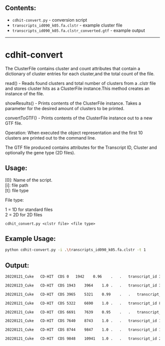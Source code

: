 ## Contents:  
- `cdhit-convert.py` - conversion script  
- `transcripts_id090_k05.fa.clstr` - example cluster file  
- `transcripts_id090_k05.fa.clstr_converted.gtf` - example output  
___
# cdhit-convert 
The ClusterFile contains cluster and count attributes that contain a dictionary of cluster entries for each cluster,and the total count of the file.

read() - Reads found clusters and total number of clusters from a .clstr file and stores cluster hits as a ClusterFile instance.This method creates an instance of the file. 

showResults() - Prints contents of the ClusterFile instance.  Takes a parameter for the desired amount of clusters to be printed.

convertToGTF() - Prints contents of the ClusterFile instance out to a new GTF file.

Operation:
When executed the object representation and the first 10 clusters are printed out to the command line.

The GTF file produced contains attributes for the Transcript ID, Cluster and optionally the gene type (2D files).

## Usage:

[0]: Name of the script.  
[i]: file path   
[t]: file type  

File type: 

1 = 1D for standard files  
2 = 2D for 2D files

`cdhit_convert.py <clstr file> <file type> `


## Example Usage:
```bash
python cdhit-convert.py -i .\transcripts_id090_k05.fa.clstr -t 1
```


## Output:  
```bash
20220121_Cuke	CD-HIT	CDS	0	1942	0.96	.	.	transcript_id 3628; cluster Cluster 7;  

20220123_Cuke	CD-HIT	CDS	1943	3964	1.0	.	.	transcript_id 3629; cluster Cluster 7; 

20220121_Cuke	CD-HIT	CDS	3965	5321	0.99	.	.	transcript_id 8314; cluster Cluster 33;   

20220121_Cuke	CD-HIT	CDS	5322	6690	1.0	.	.	transcript_id 8315; cluster Cluster 33;  

20220121_Cuke	CD-HIT	CDS	6691	7639	0.95	.	.	transcript_id 17220; cluster Cluster 84;  

20220121_Cuke	CD-HIT	CDS	7640	8743	1.0	.	.	transcript_id 17221; cluster Cluster 84;  

20220121_Cuke	CD-HIT	CDS	8744	9847	1.0	.	.	transcript_id 17222; cluster Cluster 84;  

20220121_Cuke	CD-HIT	CDS	9848	10941	1.0	.	.	transcript_id 27812; cluster Cluster 89;  
 ```